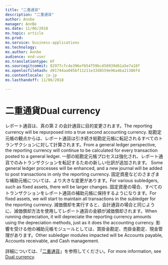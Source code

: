 ```yaml
---
title: "二重通貨"
description: "二重通貨"
author: Annbe
manager: AnnBe
ms.date: 11/06/2018
ms.topic: article
ms.prod: 
ms.service: business-applications
ms.technology: 
ms.author: Annbe
audience: end-user
ms.translationtype: HT
ms.sourcegitcommit: 8297fcfc4e396ef654f59bc456939d61a5e7a18f
ms.openlocfilehash: d91744aa045bf11211e33d8559e96a4ba21386f4
ms.contentlocale: ja-jp
ms.lasthandoff: 11/06/2018

---
```

#  <a name="dual-currency"></a><span data-ttu-id="c008e-103">二重通貨</span><span class="sxs-lookup"><span data-stu-id="c008e-103">Dual currency</span></span>

<span data-ttu-id="c008e-104">レポート通貨は、真の第 2 の会計通貨に目的変更されます。</span><span class="sxs-lookup"><span data-stu-id="c008e-104">The reporting currency will be repurposed into a true second accounting currency.</span></span> <span data-ttu-id="c008e-105">総勘定元帳の観点からは、レポート通貨は引き続き総勘定元帳に転記されるすべてのトランザクションに対して計算されます。</span><span class="sxs-lookup"><span data-stu-id="c008e-105">From a general ledger perspective, the reporting currency will continue to be calculated for every transaction posted to a general ledger.</span></span> <span data-ttu-id="c008e-106">一部の総勘定元帳プロセスは強化され、レポート通貨でのみトランザクションを転記するための新しい仕訳が追加されます。</span><span class="sxs-lookup"><span data-stu-id="c008e-106"> Some general ledger processes will be enhanced, and a new journal will be added to post transactions in only the reporting currency.</span></span> <span data-ttu-id="c008e-107">固定資産などのさまざまな補助元帳については、より大きな変更があります。</span><span class="sxs-lookup"><span data-stu-id="c008e-107">For various subledgers, such as fixed assets, there will be larger changes.</span></span> <span data-ttu-id="c008e-108">固定資産の場合、すべてのトランザクションをレポート通貨の補助元帳に保持するようになります。</span><span class="sxs-lookup"><span data-stu-id="c008e-108">For fixed assets, we will start to maintain all transactions in the subledger for the reporting currency.</span></span> <span data-ttu-id="c008e-109">減価償却を実行すると、会計通貨の場合と同じように、減価償却方法を使用してレポート通貨の金額が減価償却されます。</span><span class="sxs-lookup"><span data-stu-id="c008e-109">When running depreciation, it will depreciate the reporting currency amounts using the depreciation methods, just as it does the accounting currency.</span></span> <span data-ttu-id="c008e-110">影響を受ける他の補助元帳モジュールとしては、買掛金勘定、売掛金勘定、現金管理があります。</span><span class="sxs-lookup"><span data-stu-id="c008e-110">Other subledger modules impacted will be Accounts payable, Accounts receivable, and Cash management.</span></span>

<span data-ttu-id="c008e-111">詳細については、「[二重通貨](https://docs.microsoft.com/en-us/dynamics365/unified-operations/financials/general-ledger/dual-currency)」を参照してください。</span><span class="sxs-lookup"><span data-stu-id="c008e-111">For more information, see [Dual currency](https://docs.microsoft.com/en-us/dynamics365/unified-operations/financials/general-ledger/dual-currency).</span></span>

